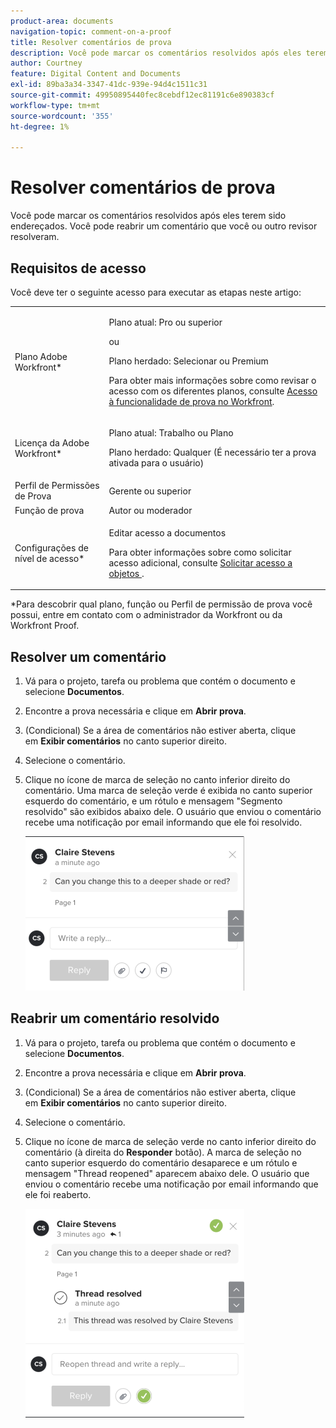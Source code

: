 ```yaml
---
product-area: documents
navigation-topic: comment-on-a-proof
title: Resolver comentários de prova
description: Você pode marcar os comentários resolvidos após eles terem sido endereçados. Você pode reabrir um comentário que você ou outro revisor resolveram.
author: Courtney
feature: Digital Content and Documents
exl-id: 89ba3a34-3347-41dc-939e-94d4c1511c31
source-git-commit: 49950895440fec8cebdf12ec81191c6e890383cf
workflow-type: tm+mt
source-wordcount: '355'
ht-degree: 1%

---
```


# Resolver comentários de prova

Você pode marcar os comentários resolvidos após eles terem sido endereçados. Você pode reabrir um comentário que você ou outro revisor resolveram.

## Requisitos de acesso

Você deve ter o seguinte acesso para executar as etapas neste artigo:

<table style="table-layout:auto"> 
 <col> 
 <col> 
 <tbody> 
  <tr> 
   <td role="rowheader">Plano Adobe Workfront*</td> 
   <td> <p>Plano atual: Pro ou superior</p> <p>ou</p> <p>Plano herdado: Selecionar ou Premium</p> <p>Para obter mais informações sobre como revisar o acesso com os diferentes planos, consulte <a href="/help/quicksilver/administration-and-setup/manage-workfront/configure-proofing/access-to-proofing-functionality.md" class="MCXref xref">Acesso à funcionalidade de prova no Workfront</a>.</p> </td> 
  </tr> 
  <tr> 
   <td role="rowheader">Licença da Adobe Workfront*</td> 
   <td> <p>Plano atual: Trabalho ou Plano</p> <p>Plano herdado: Qualquer (É necessário ter a prova ativada para o usuário)</p> </td> 
  </tr> 
  <tr> 
   <td role="rowheader">Perfil de Permissões de Prova </td> 
   <td>Gerente ou superior</td> 
  </tr> 
  <tr> 
   <td role="rowheader">Função de prova</td> 
   <td>Autor ou moderador</td> 
  </tr> 
  <tr> 
   <td role="rowheader">Configurações de nível de acesso*</td> 
   <td> <p>Editar acesso a documentos</p> <p>Para obter informações sobre como solicitar acesso adicional, consulte <a href="../../../../workfront-basics/grant-and-request-access-to-objects/request-access.md" class="MCXref xref">Solicitar acesso a objetos </a>.</p> </td> 
  </tr> 
 </tbody> 
</table>

&#42;Para descobrir qual plano, função ou Perfil de permissão de prova você possui, entre em contato com o administrador da Workfront ou da Workfront Proof.

## Resolver um comentário

1. Vá para o projeto, tarefa ou problema que contém o documento e selecione **Documentos**.
1. Encontre a prova necessária e clique em **Abrir prova**.

1. (Condicional) Se a área de comentários não estiver aberta, clique em **Exibir comentários** no canto superior direito.
1. Selecione o comentário.
1. Clique no ícone de marca de seleção no canto inferior direito do comentário. Uma marca de seleção verde é exibida no canto superior esquerdo do comentário, e um rótulo e mensagem &quot;Segmento resolvido&quot; são exibidos abaixo dele. O usuário que enviou o comentário recebe uma notificação por email informando que ele foi resolvido.

   ![](assets/resolve-comment-350x247.png)

## Reabrir um comentário resolvido

1. Vá para o projeto, tarefa ou problema que contém o documento e selecione **Documentos**.
1. Encontre a prova necessária e clique em **Abrir prova**.

1. (Condicional) Se a área de comentários não estiver aberta, clique em **Exibir comentários** no canto superior direito.
1. Selecione o comentário.
1. Clique no ícone de marca de seleção verde no canto inferior direito do comentário (à direita do **Responder** botão). A marca de seleção no canto superior esquerdo do comentário desaparece e um rótulo e mensagem &quot;Thread reopened&quot; aparecem abaixo dele. O usuário que enviou o comentário recebe uma notificação por email informando que ele foi reaberto.

   ![](assets/reopen-resolved-comment-350x334.png)
